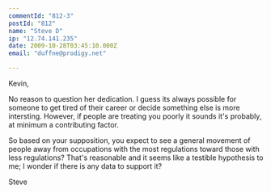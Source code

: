```yaml
---
commentId: "812-3"
postId: "812"
name: "Steve D"
ip: "12.74.141.235"
date: 2009-10-28T03:45:10.000Z
email: "duffne@prodigy.net"

---
```

<p>Kevin,</p>
<p>No reason to question her dedication. I guess its always possible for someone to get tired of their career or decide something else is more intersting. However, if people are treating you poorly it sounds it's probably, at minimum a contributing factor.</p>
<p>So based on your supposition, you expect to see a general movement of people away from occupations with the most regulations toward those with less regulations? That's reasonable and it seems like a testible hypothesis to me; I wonder if there is any data to support it?</p>
<p>Steve</p>